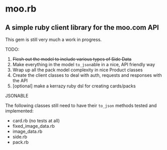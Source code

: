 moo.rb
===

## A simple ruby client library for the moo.com API

This gem is still very much a work in progress.

TODO:

1. <strike>Flesh out the model to include various types of Side Data</strike>
2. Make everything in the model `to_json`able in a nice, API friendly way
3. Wrap up all the pack model complexity in nice Product classes
4. Create the client classes to deal with auth, requests and responses with the API
5. [optional] make a kerrazy ruby dsl for creating cards/packs

JSONABLE

The following classes still need to have their `to_json` methods tested and implemented:

* card.rb (no tests at all)
* fixed_image_data.rb
* image_data.rb
* side.rb
* pack.rb
